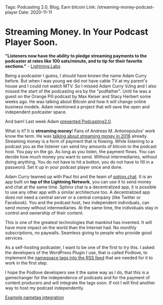 Tags: Podcasting 2.0, Blog, Earn bitcoin
Link: /streaming-money-podcast-player
Date: 2020-11-11

# Streaming Money. In Your Podcast Player Soon.

<strong>"Listeners now have the ability to pledge streaming payments to the podcaster at rates like 100 sats/minute, and to tip for their favorite sections."</strong> - <a href="https://lightninglabs.substack.com/p/lightning-pool-is-open-for-business" rel="noopener noreferrer" target="_blank">Lightning Labs</a>

Being a podcaster I guess, I should have known the name Adam Curry before. But when I was young we did not have cable TV at my parent's house and I could not watch MTV. So I missed Adam Curry VJing and I also missed the start of the podcasting era by the "podfather". Until he was a guest on the Orange Pill podcast by Max Keiser and Stacy Herbert some weeks ago. He was talking about Bitcoin and how it will change online business models. Adam mentioned a project that will save the open and independent podcaster space.

And bam! Last week Adam <a href="https://noagendaassets.com/enc/1604765615.522_podcasting2.0lightning.mp4" rel="noopener noreferrer" target="_blank">presented Podcasting2.0</a>. 

What is it? It is <strong>streaming money</strong>! Fans of Andreas M. Antonopoulos' work know the term. He was <a href="https://www.youtube.com/watch?v=gF_ZQ_eijPs" rel="noopener noreferrer" target="_blank">talking about streaming money in 2016</a> already. Streaming money is a form of payment that is flowing. While listening to a podcast you as the listener can send tiny amounts of bitcoin to the podcast host. You pay on the go. As long as you listen, the payment flows. You can decide how much money you want to send. Without intermediaries, without doing anything. You do not have to hit a button, you do not have to fill in a password. Set it up in your podcast player once and done.

Adam Curry teamed up with Paul Itoi and the team of <a href="https://sphinx.chat" rel="noopener noreferrer" target="_blank">sphinx.chat</a>. It is an app built on <strong>top of the Lightning Network</strong>, you can use it to send money and chat at the same time. Sphinx chat is a decentralized app, it is possible to use any other app with a similar architecture too. A decentralized app does not need a central server or a central company (like Twitter or Facebook). You and the podcast host, two independent individuals, can send money without intermediaries. At the same time, the individuals stay in control and ownership of their content.

This is one of the greatest technologies that mankind has invented. It will have more impact on the world than the Internet had. No monthly subscriptions, no paywalls. Seamless giving to people who provide good services.

As a self-hosting podcaster, I want to be one of the first to try this. I asked the developers of the WordPress Plugin I use, that is called Podlove, to implement the <a href="https://github.com/Podcastindex-org/podcast-namespace" rel="noopener noreferrer" target="_blank">namespace tags into the RSS feed</a> that are needed for it to work in the first step.

I hope the Podlove developers see it the same way as I do, that this is a gamechanger for the independence of podcasts and for the payment of content producers and will integrate the tags soon. If not I will find another way to host my podcast independently.

<a href="https://github.com/Podcastindex-org/podcast-namespace/blob/main/example.xml" rel="noopener noreferrer" target="_blank">Example nametag integration</a> 